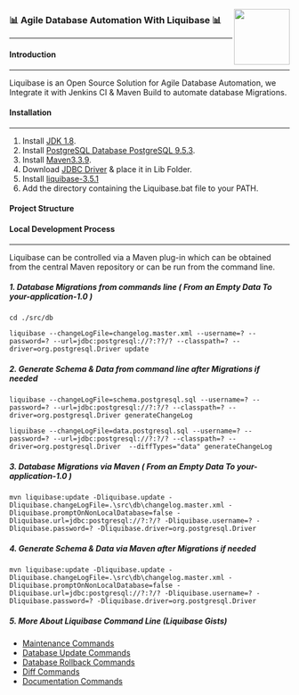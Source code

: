 <a href="http://www.liquibase.org" ><img src='https://zohodiscussions.com/getCustomFile.do?fileId=49382000001011019&forumGroupId=49382000000003001' align='right' width='100'></a>

### :bar_chart:  Agile Database Automation With Liquibase  :bar_chart:
---------------

#### Introduction 
---------

Liquibase is an Open Source Solution for Agile Database Automation, we Integrate it with Jenkins CI & Maven Build to automate database Migrations.

#### Installation 
----------------

1. Install [JDK 1.8](http://www.oracle.com/technetwork/java/javase/downloads/jdk8-downloads-2133151.html).
2. Install [PostgreSQL Database PostgreSQL 9.5.3](http://get.enterprisedb.com/postgresql/postgresql-9.5.3-1-windows-x64.exe).
3. Install [Maven3.3.9](http://apache.mindstudios.com/maven/maven-3/3.3.9/binaries/apache-maven-3.3.9-bin.tar.gz).
4. Download [JDBC Driver](https://jdbc.postgresql.org/download/postgresql-9.4.1209.jre6.jar) & place it in Lib Folder.
5. Install [liquibase-3.5.1](https://github.com/liquibase/liquibase/releases/download/liquibase-parent-3.5.1/liquibase-3.5.1-bin.zip)
6. Add the directory containing the Liquibase.bat file to your PATH. 

#### Project Structure 



#### Local Development Process 
-----------------

Liquibase can be controlled via a Maven plug-in which can be obtained from the central Maven repository or can be run from the command line. 

##### 1. Database Migrations from commands line ( From an Empty Data To your-application-1.0 ) 

```
cd ./src/db 
```

```
liquibase --changeLogFile=changelog.master.xml --username=? --password=? --url=jdbc:postgresql://?:??/? --classpath=? --driver=org.postgresql.Driver update
```

##### 2. Generate Schema & Data from command line after Migrations if needed 

```
liquibase --changeLogFile=schema.postgresql.sql --username=? --password=? --url=jdbc:postgresql://?:?/? --classpath=? --driver=org.postgresql.Driver generateChangeLog
```

```
liquibase --changeLogFile=data.postgresql.sql --username=? --password=? --url=jdbc:postgresql://?:?/? --classpath=? --driver=org.postgresql.Driver  --diffTypes="data" generateChangeLog
```

##### 3. Database Migrations via Maven ( From an Empty Data To your-application-1.0 ) 

```  
mvn liquibase:update -Dliquibase.update -Dliquibase.changeLogFile=.\src\db\changelog.master.xml -Dliquibase.promptOnNonLocalDatabase=false -Dliquibase.url=jdbc:postgresql://?:?/? -Dliquibase.username=? -Dliquibase.password=? -Dliquibase.driver=org.postgresql.Driver 
```

##### 4. Generate Schema & Data via Maven after Migrations if needed 

```
mvn liquibase:update -Dliquibase.update -Dliquibase.changeLogFile=.\src\db\changelog.master.xml -Dliquibase.promptOnNonLocalDatabase=false -Dliquibase.url=jdbc:postgresql://?:?/? -Dliquibase.username=? -Dliquibase.password=? -Dliquibase.driver=org.postgresql.Driver 
```

##### 5. More About Liquibase Command Line (Liquibase Gists) 
- [Maintenance Commands](https://github.alliancelab.io/gist/a002527/2ba4233ba2ec51fd52033fba609ac926)
- [Database Update Commands](https://github.alliancelab.io/gist/a002527/2ba4233ba2ec51fd52033fba609ac926) 
- [Database Rollback Commands](https://github.alliancelab.io/gist/a002527/2ba4233ba2ec51fd52033fba609ac926) 
- [Diff Commands](https://github.alliancelab.io/gist/a002527/2ba4233ba2ec51fd52033fba609ac926) 
- [Documentation Commands](https://github.alliancelab.io/gist/a002527/2ba4233ba2ec51fd52033fba609ac926) 
